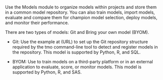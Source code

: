 Use the Models module to organize models within projects and store them in a common model repository. You can also train models, import models, evaluate and compare them for champion model selection, deploy models, and monitor their performance.

There are two types of models: Git and Bring your own model (BYOM).

-   Git: Use the example at (URL) to set up the Git repository structure required by the tmo command-line tool to detect and register models in the repository. This model is supported by Python, R, and SQL.


-   BYOM: Use to train models on a third-party platform or in an external application to evaluate, score, or monitor models. This model is supported by Python, R, and SAS.


